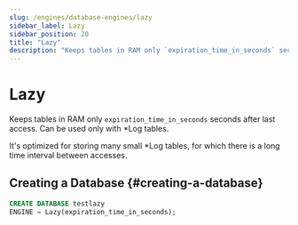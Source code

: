 ```yaml
---
slug: /engines/database-engines/lazy
sidebar_label: Lazy
sidebar_position: 20
title: "Lazy"
description: "Keeps tables in RAM only `expiration_time_in_seconds` seconds after last access. Can be used only with Log type tables."
---
```


# Lazy

Keeps tables in RAM only `expiration_time_in_seconds` seconds after last access. Can be used only with \*Log tables.

It's optimized for storing many small \*Log tables, for which there is a long time interval between accesses.

## Creating a Database {#creating-a-database}

```sql
CREATE DATABASE testlazy 
ENGINE = Lazy(expiration_time_in_seconds);
```

